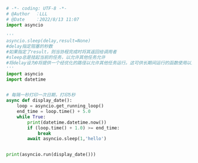 
<BlogInfo title="7.休眠" author="白日梦想猿" pv=0 read_times=0 pre_cost_time=0分32秒 category="协程" tag_list="['协程']" create_time="2022.08.13 11:07:32" update_time="2022.08.13 11:21:34" />

```python
# -*- coding: UTF-8 -*-                            
# @Author  ：LLL                         
# @Date    ：2022/8/13 11:07  
import asyncio

'''
asyncio.sleep(delay,result=None)
#delay指定阻塞的秒数
#如果指定了result，则当协程完成时将其返回给调用者
#sleep总是挂起当前的任务，以允许其他任务允许
#将delay设为0将提供一个经优化的路径以允许其他任务运行。这可供长期间运行的函数使用以避免在函数调用的全过程中阻塞事件循环。
'''
import asyncio
import datetime


# 每隔一秒打印一次日期，打印5秒
async def display_date():
    loop = asyncio.get_running_loop()
    end_time = loop.time() + 5.0
    while True:
        print(datetime.datetime.now())
        if (loop.time() + 1.0) >= end_time:
            break
        await asyncio.sleep(1,'hello')


print(asyncio.run(display_date()))

```
